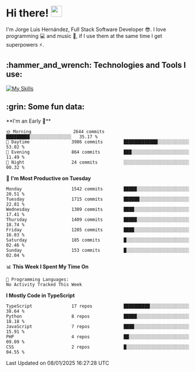 <h1 align="left">
 <abc>
  <br>Hi there! <img src="https://user-images.githubusercontent.com/42378118/110234147-e3259600-7f4e-11eb-95be-0c4047144dea.gif" width="30"><br>
 </abc>
</h1>

I'm Jorge Luis Hernández, Full Stack Software Developer :sunglasses:. I love programming :computer: and music :musical_score:, if I use them at the same time I get superpowers :zap:. 


<h2 align="left">:hammer_and_wrench: Technologies and Tools I use:</h2>

[![My Skills](https://skillicons.dev/icons?i=js,ts,html,css,py,vue,react,next,nest,postgres,mysql)](https://skillicons.dev)

<h2 align="left">:grin: Some fun data:</h2>
<!--START_SECTION:waka-->
**I'm an Early 🐤** 

```text
🌞 Morning                2644 commits        █████████░░░░░░░░░░░░░░░░   35.17 % 
🌆 Daytime                3986 commits        █████████████░░░░░░░░░░░░   53.02 % 
🌃 Evening                864 commits         ███░░░░░░░░░░░░░░░░░░░░░░   11.49 % 
🌙 Night                  24 commits          ░░░░░░░░░░░░░░░░░░░░░░░░░   00.32 % 
```
📅 **I'm Most Productive on Tuesday** 

```text
Monday                   1542 commits        █████░░░░░░░░░░░░░░░░░░░░   20.51 % 
Tuesday                  1715 commits        ██████░░░░░░░░░░░░░░░░░░░   22.81 % 
Wednesday                1309 commits        ████░░░░░░░░░░░░░░░░░░░░░   17.41 % 
Thursday                 1409 commits        █████░░░░░░░░░░░░░░░░░░░░   18.74 % 
Friday                   1205 commits        ████░░░░░░░░░░░░░░░░░░░░░   16.03 % 
Saturday                 185 commits         █░░░░░░░░░░░░░░░░░░░░░░░░   02.46 % 
Sunday                   153 commits         █░░░░░░░░░░░░░░░░░░░░░░░░   02.04 % 
```


📊 **This Week I Spent My Time On** 

```text
💬 Programming Languages: 
No Activity Tracked This Week
```

**I Mostly Code in TypeScript** 

```text
TypeScript               17 repos            ██████████░░░░░░░░░░░░░░░   38.64 % 
Python                   8 repos             █████░░░░░░░░░░░░░░░░░░░░   18.18 % 
JavaScript               7 repos             ████░░░░░░░░░░░░░░░░░░░░░   15.91 % 
PHP                      4 repos             ██░░░░░░░░░░░░░░░░░░░░░░░   09.09 % 
CSS                      2 repos             █░░░░░░░░░░░░░░░░░░░░░░░░   04.55 % 
```




 Last Updated on 08/01/2025 16:27:28 UTC
<!--END_SECTION:waka-->
